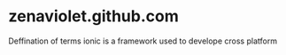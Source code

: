 # zenaviolet.github.com
<html>
  </head>
  <body>
  Deffination of terms
  <oltype="A"
  <li>ionic is a framework used to develope cross platform</li>
  </body>
  </html>





